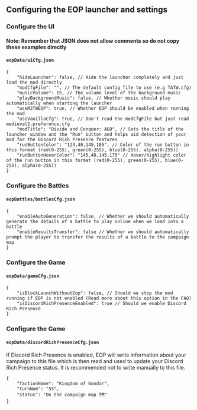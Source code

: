 ## Configuring the EOP launcher and settings

### Configure the UI

#### Note: Remember that JSON does not allow comments so do not copy these examples directly

#### ```eopData/uiCfg.json```

```
{
    "hideLauncher": false, // Hide the launcher completely and just load the mod directly
    "modCfgFile": "", // The default config file to use (e.g TATW.cfg)
    "musicVolume": 15, // The volume level of the background music
    "playBackgroundMusic": false, // Whether music should play automatically when starting the launcher
    "useM2TWEOP": true, // Whether EOP should be enabled when running the mod
    "useVanillaCfg": true, // Don't read the modCfgFile but just read medieval2.preference.cfg
    "modTitle": "Divide and Conquer: AGO", // Sets the title of the launcher window and the "Run" button and helps aid detection of your mod for the Discord Rich Presence features
    "runButtonColor": "123,40,145,185", // Color of the run button in this format (red(0-255), green(0-255), blue(0-255), alpha(0-255))
    "runButtonHoverColor": "145,40,145,175" // Hover/highlight color of the run button in this format (red(0-255), green(0-255), blue(0-255), alpha(0-255))
}
```

### Configure the Battles

#### ```eopBattles/battlesCfg.json```

```
{
    "enableAutoGeneration": false, // Whether we should automatically generate the details of a battle to play online when we load into a battle
    "enableResultsTransfer": false // Whether we should automatically prompt the player to transfer the results of a battle to the campaign map
}
```

### Configure the Game

#### ```eopData/gameCfg.json```

```
{
    "isBlockLaunchWithoutEop": false, // Should we stop the mod running if EOP is not enabled (Read more about this option in the FAQ)
    "isDiscordRichPresenceEnabled": true // Should we enable Discord Rich Presence
}
```

### Configure the Game

#### ```eopData/discordRichPresenceCfg.json```

If Discord Rich Presence is enabled, EOP will write information about your campaign to this file which is then read and used to update your Discord Rich Presence status.
It is recommended not to write manually to this file.

```
{
    "factionName": "Kingdom of Gondor",
    "turnNum": "55",
    "status": "On the campaign map 🗺️"
}
```
